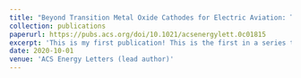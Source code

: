 ```yaml
---
title: "Beyond Transition Metal Oxide Cathodes for Electric Aviation: The Case of Rechargeable CFx"
collection: publications
paperurl: https://pubs.acs.org/doi/10.1021/acsenergylett.0c01815
excerpt: 'This is my first publication! This is the first in a series to analyze the discharge mechanism of the Li-CFx battery. I used density functional theory (DFT) calculations to show that an intermediate product forms during discharge, and propose a plausible crystal structure for the same. View paper [here.](https://pubs.acs.org/doi/10.1021/acsenergylett.0c01815)'
date: 2020-10-01
venue: 'ACS Energy Letters (lead author)'
---
```


